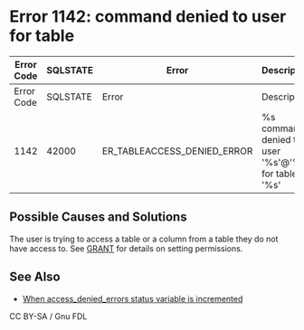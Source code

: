 # Error 1142: command denied to user for table

| Error Code | SQLSTATE | Error                          | Description                                        |
| ---------- | -------- | ------------------------------ | -------------------------------------------------- |
| Error Code | SQLSTATE | Error                          | Description                                        |
| 1142       | 42000    | ER\_TABLEACCESS\_DENIED\_ERROR | %s command denied to user '%s'@'%s' for table '%s' |

## Possible Causes and Solutions

The user is trying to access a table or a column from a table they do not have access to. See [GRANT](../../../../sql-statements/account-management-sql-commands/grant.md) for details on setting permissions.

## See Also

* [When access\_denied\_errors status variable is incremented](../../../../../security/user-account-management/incrementing-of-the-access_denied_errors-status-variable.md)

CC BY-SA / Gnu FDL
